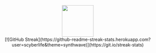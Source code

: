 <div id="header" align="center">
  <img src="https://media.giphy.com/media/bfCRQtWUmduWBkDpL7/giphy.gif" width="100"/>
</div>
<div id="header" align="center">
[![GitHub Streak](https://github-readme-streak-stats.herokuapp.com?user=scyberlife&theme=synthwave)](https://git.io/streak-stats)
</div>
